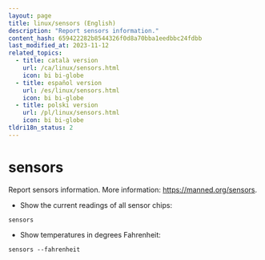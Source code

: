 ```yaml
---
layout: page
title: linux/sensors (English)
description: "Report sensors information."
content_hash: 659422282b8544326f0d8a70bba1eedbbc24fdbb
last_modified_at: 2023-11-12
related_topics:
  - title: català version
    url: /ca/linux/sensors.html
    icon: bi bi-globe
  - title: español version
    url: /es/linux/sensors.html
    icon: bi bi-globe
  - title: polski version
    url: /pl/linux/sensors.html
    icon: bi bi-globe
tldri18n_status: 2
---
```

# sensors

Report sensors information.
More information: <https://manned.org/sensors>.

- Show the current readings of all sensor chips:

`sensors`

- Show temperatures in degrees Fahrenheit:

`sensors --fahrenheit`
